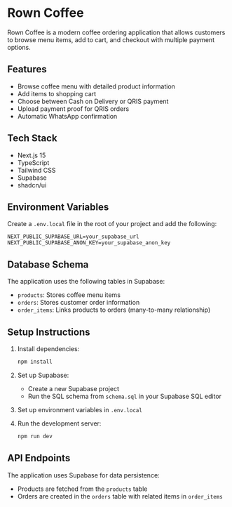# Rown Coffee

Rown Coffee is a modern coffee ordering application that allows customers to browse menu items, add to cart, and checkout with multiple payment options.

## Features

- Browse coffee menu with detailed product information
- Add items to shopping cart
- Choose between Cash on Delivery or QRIS payment
- Upload payment proof for QRIS orders
- Automatic WhatsApp confirmation

## Tech Stack

- Next.js 15
- TypeScript
- Tailwind CSS
- Supabase
- shadcn/ui

## Environment Variables

Create a `.env.local` file in the root of your project and add the following:

```
NEXT_PUBLIC_SUPABASE_URL=your_supabase_url
NEXT_PUBLIC_SUPABASE_ANON_KEY=your_supabase_anon_key
```

## Database Schema

The application uses the following tables in Supabase:

- `products`: Stores coffee menu items
- `orders`: Stores customer order information
- `order_items`: Links products to orders (many-to-many relationship)

## Setup Instructions

1. Install dependencies:
   ```bash
   npm install
   ```

2. Set up Supabase:
   - Create a new Supabase project
   - Run the SQL schema from `schema.sql` in your Supabase SQL editor

3. Set up environment variables in `.env.local`

4. Run the development server:
   ```bash
   npm run dev
   ```

## API Endpoints

The application uses Supabase for data persistence:
- Products are fetched from the `products` table
- Orders are created in the `orders` table with related items in `order_items`